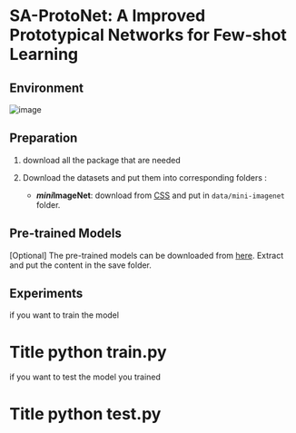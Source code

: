 # SA-ProtoNet: A Improved Prototypical Networks for Few-shot Learning


## Environment
![image](https://github.com/user-attachments/assets/f883f813-fa27-4af3-a0f2-23f3b256146d)

## Preparation
1. download all the package that are needed


2. Download the datasets and put them into corresponding folders :<br/>
    - ***mini*ImageNet**: download from [CSS](https://github.com/anyuexuan/CSS) and put in `data/mini-imagenet` folder.


## Pre-trained Models
[Optional] The pre-trained models can be downloaded from [here](https://drive.google.com/file/d/14IOHnVfVACpkhjj1o3ZjwG7YD4p6ULLM/view?usp=sharing). Extract and put the content in the save folder.

## Experiments
if you want to train the model 
# Title  python train.py
if you want to test the model you trained 
# Title python test.py



